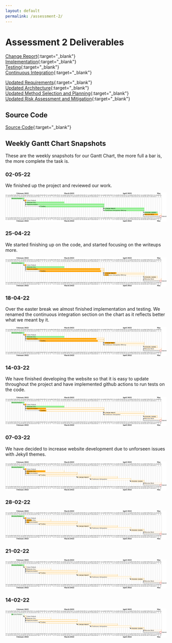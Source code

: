 ```yaml
---
layout: default
permalink: /assessment-2/
---
```


# Assessment 2 Deliverables

[Change Report](https://docs.google.com/document/d/1PAc10rQJX57gxoCuD0eZ9RFhamEbcAVvF12uyv0lOdI/edit?usp=sharing){:target="_blank"} <br />
[Implementation](https://docs.google.com/document/d/1l7HVIsho-L-jycXZzjZTyJEEJZphWaAleBIuMTKyy-c/edit?usp=sharing){:target="_blank"} <br />
[Testing](https://docs.google.com/document/d/14p1r_HZkSboNIkHY6SrWJnr87kKzKhqXc0rLkRQXc-c/edit?usp=sharing){:target="_blank"} <br />
[Continuous Integration](https://docs.google.com/document/d/1URBOpzM-_sJvHf0VjJiVFmzWCubWWfXAmavQols3ZT0/edit?usp=sharing){:target="_blank"}

[Updated Requirements](https://docs.google.com/document/d/1reFE4AyFq2MmoC6-BC4cxDrsp30229z8x1OinBAUK4g/edit?usp=sharing){:target="_blank"} <br />
[Updated Architecture](https://docs.google.com/document/d/17Iw9TVWA2Zbt7RSxYuHKW_WeUvk7BZW_dXOHOOvAEIs/edit?usp=sharing){:target="_blank"} <br />
[Updated Method Selection and Planning](https://docs.google.com/document/d/1FhnTvtkPFI7qnTZMOmHF039lDpX0cqr8xuI-_lTJ54o/edit?usp=sharing){:target="_blank"} <br />
[Updated Risk Assessment and Mitigation](https://docs.google.com/document/d/1lW_p9v4pXOmkDZ1XTupeFcbQuhjPCJ4jCDCN_vLW3Fw/edit?usp=sharing){:target="_blank"}

## Source Code

[Source Code](https://github.com/ENG1-Team-29/Assessment-2){:target="_blank"}

## Weekly Gantt Chart Snapshots

These are the weekly snapshots for our Gantt Chart, the more full a bar is, the more complete the task is.

### 02-05-22

We finished up the project and reviewed our work.

![gantt chart for 02-05-22](/img/snapshots/02-05-22.png)

### 25-04-22

We started finishing up on the code, and started focusing on the writeups more.

![gantt chart for 25-04-22](/img/snapshots/25-04-22.png)

### 18-04-22

Over the easter break we almost finished implementation and testing. We renamed the continuous integration section on the chart as it reflects better what we meant by it.

![gantt chart for 18-04-22](/img/snapshots/18-04-22.png)

### 14-03-22

We have finished developing the website so that it is easy to update throughout the project and have implemented github actions to run tests on the code.

![gantt chart for 14-03-22](/img/snapshots/14-03-22.png)

### 07-03-22

We have decided to increase website development due to unforseen issues with Jekyll themes.

![gantt chart for 07-03-22](/img/snapshots/07-03-22.png)

### 28-02-22

![gantt chart for 28-02-22](/img/snapshots/28-02-22.png)

### 21-02-22

![gantt chart for 21-02-22](/img/snapshots/21-02-22.png)

### 14-02-22

![gantt chart for 14-02-22](/img/snapshots/14-02-22.png)